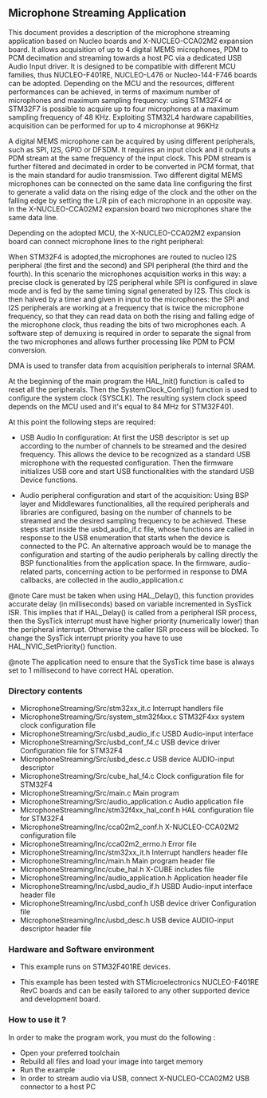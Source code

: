 ## __Microphone Streaming Application__

This document provides a description of the microphone streaming application based 
on Nucleo boards and X-NUCLEO-CCA02M2 expansion board. It allows acquisition of 
up to 4 digital MEMS microphones, PDM to PCM decimation and streaming towards 
a host PC via a dedicated USB Audio Input driver.
It is designed to be compatible with different MCU families, thus NUCLEO-F401RE, 
NUCLEO-L476 or Nucleo-144-F746 boards can be adopted. 
Depending on the MCU and the resources, different 
performances can be achieved, in terms of maximum number of microphones and 
maximum sampling frequency: using STM32F4 or STM32F7 is possible to acquire up to four 
microphones at a maximum sampling frequency of 48 KHz. Exploiting STM32L4 hardware
capabilities, acquisition can be performed for up to 4 microphonse at 96KHz

A digital MEMS microphone can be acquired by using different peripherals, 
such as SPI, I2S, GPIO or DFSDM. It requires an input clock and it outputs a PDM 
stream at the same frequency of the input clock. This PDM stream is further filtered 
and decimated in order to be converted in PCM format, that is the main standard 
for audio transmission. Two different digital MEMS microphones can be connected 
on the same data line configuring the first to generate a valid data on the rising
edge of the clock and the other on the falling edge by setting the L/R pin of 
each microphone in an opposite way. In the X-NUCLEO-CCA02M2 expansion board 
two microphones share the same data line.  

Depending on the adopted MCU, the X-NUCLEO-CCA02M2 expansion board can
connect microphone lines to the right peripheral:

When STM32F4 is adopted,the microphones are routed to nucleo I2S 
peripheral (the first and the second) and SPI peripheral (the third and the fourth). 
In this scenario the microphones acquisition works in this way: a precise clock 
is generated by I2S peripheral while SPI is configured in slave mode
and is fed by the same timing signal generated by I2S. This clock is then 
halved by a timer and given in input to the microphones: the SPI and I2S peripherals 
are working at a frequency that is twice the microphone frequency, so that they 
can read data on both the rising and falling edge of the microphone clock, 
thus reading the bits of two microphones each. A software step of
demuxing is required in order to separate the signal from the two microphones 
and allows further processing like PDM to PCM conversion. 

DMA is used to transfer data from acquisition peripherals to internal SRAM. 

At the beginning of the main program the HAL_Init() function is called to reset 
all the peripherals. 
Then the SystemClock_Config() function is used to configure the system clock (SYSCLK). 
The resulting system clock speed depends on the MCU used and it's equal to 84 MHz for 
STM32F401.

At this point the following steps are required:

- USB Audio In configuration:
At first the USB descriptor is set up according to the number of channels 
to be streamed and the desired frequency. This allows the device to be 
recognized as a standard USB microphone with the requested configuration. 
Then the firmware initializes USB core and start USB functionalities 
with the standard USB Device functions.

- Audio peripheral configuration and start of the acquisition: 
Using BSP layer and Middlewares functionalities, all the required peripherals and 
libraries are configured, basing on the number of channels to be streamed and the 
desired sampling frequency to be achieved. These steps start inside the 
usbd_audio_if.c file, whose functions are called in response to the USB enumeration 
that starts when the device is connected to the PC. 
An alternative approach would be to manage the configuration and starting of the 
audio peripherals by calling directly the BSP functionalities from the application
space.
In the firmware, audio-related parts, concerning action to be performed in response 
to DMA callbacks, are collected in the audio_application.c 

@note Care must be taken when using HAL_Delay(), this function provides accurate delay (in milliseconds)
      based on variable incremented in SysTick ISR. This implies that if HAL_Delay() is called from
      a peripheral ISR process, then the SysTick interrupt must have higher priority (numerically lower)
      than the peripheral interrupt. Otherwise the caller ISR process will be blocked.
      To change the SysTick interrupt priority you have to use HAL_NVIC_SetPriority() function.
      
@note The application need to ensure that the SysTick time base is always set to 1 millisecond
      to have correct HAL operation.

### __Directory contents__

  - MicrophoneStreaming/Src/stm32xx_it.c            	Interrupt handlers file 
  - MicrophoneStreaming/Src/system_stm32f4xx.c      	STM32F4xx system clock configuration file
  - MicrophoneStreaming/Src/usbd_audio_if.c	        	USBD Audio-input interface  
  - MicrophoneStreaming/Src/usbd_conf_f4.c    	    	USB device driver Configuration file for STM32F4
  - MicrophoneStreaming/Src/usbd_desc.c    				USB device AUDIO-input descriptor   
  - MicrophoneStreaming/Src/cube_hal_f4.c           	Clock configuration file for STM32F4   
  - MicrophoneStreaming/Src/main.c                  	Main program	
  - MicrophoneStreaming/Src/audio_application.c     	Audio application file  
  - MicrophoneStreaming/Inc/stm32f4xx_hal_conf.h    	HAL configuration file for STM32F4
  - MicrophoneStreaming/Inc/cca02m2_conf.h 	X-NUCLEO-CCA02M2 configuration file
  - MicrophoneStreaming/Inc/cca02m2_errno.h	Error file
  - MicrophoneStreaming/Inc/stm32xx_it.h          		Interrupt handlers header file 
  - MicrophoneStreaming/Inc/main.h                  	Main program header file
  - MicrophoneStreaming/Inc/cube_hal.h			    	X-CUBE includes file
  - MicrophoneStreaming/Inc/audio_application.h  		Application header file
  - MicrophoneStreaming/Inc/usbd_audio_if.h		    	USBD Audio-input interface header file  
  - MicrophoneStreaming/Inc/usbd_conf.h    				USB device driver Configuration file
  - MicrophoneStreaming/Inc/usbd_desc.h    				USB device AUDIO-input descriptor header file	

### __Hardware and Software environment__

  - This example runs on STM32F401RE devices.
    
  - This example has been tested with STMicroelectronics NUCLEO-F401RE RevC 
    boards and can be easily tailored to any other supported device 
    and development board.
    

### __How to use it ?__

In order to make the program work, you must do the following :
 - Open your preferred toolchain 
 - Rebuild all files and load your image into target memory
 - Run the example
 - In order to stream audio via USB, connect X-NUCLEO-CCA02M2 USB connector to a host PC

